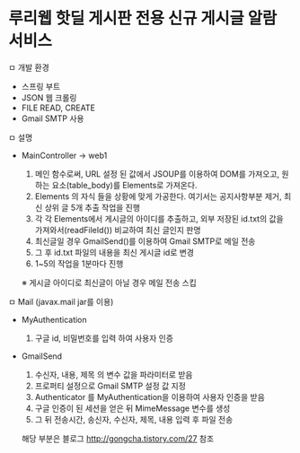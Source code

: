<H1>
루리웹 핫딜 게시판 전용 신규 게시글 알람 서비스
</H1>

ㅁ 개발 환경
  - 스프링 부트
  - JSON 웹 크롤링
  - FILE READ, CREATE
  - Gmail SMTP 사용
  
  
ㅁ 설명
  - MainController
    -> web1
      1. 메인 함수로써, URL 설정 된 값에서 JSOUP를 이용하여 DOM를 가져오고, 원하는 요소(table_body)를 Elements로 가져온다.
      2. Elements 의 자식 들을 상황에 맞게 가공한다. 여기서는 공지사항부분 제거, 최신 상위 글 5개 추출 작업을 진행
      3. 각 각 Elements에서 게시글의 아이디를 추출하고,
       외부 저장된 id.txt의 값을 가져와서(readFileId()) 비교하여 최신 글인지 판명
      4. 최신글일 경우 GmailSend()를 이용하여 Gmail SMTP로 메일 전송
      5. 그 후 id.txt 파일의 내용을 최신 게시글 id로 변경
      6. 1~5의 작업을 1분마다 진행
      
      ※ 게시글 아이디로 최신글이 아닐 경우 메일 전송 스킵
      
      
  
ㅁ Mail (javax.mail jar를 이용)
  - MyAuthentication
    1. 구글 id, 비밀번호를 입력 하여 사용자 인증
    
  - GmailSend
    1. 수신자, 내용, 제목 의 변수 값을 파라미터로 받음
    2. 프로퍼티 설정으로 Gmail SMTP 설정 값 지정 
    3. Authenticator 를 MyAuthentication을 이용하여 사용자 인증을 받음
    4. 구글 인증이 된 세션을 얻은 뒤 MimeMessage 변수를 생성
    5. 그 뒤 전송시간, 송신자, 수신자, 제목, 내용 입력 후 파일 전송
    
    
    해당 부분은 블로그 http://gongcha.tistory.com/27 참조
    
      
    
  
    